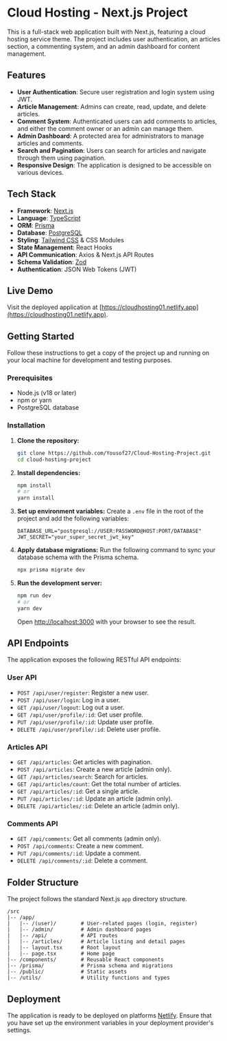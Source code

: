 # Cloud Hosting - Next.js Project

This is a full-stack web application built with Next.js, featuring a cloud hosting service theme. The project includes user authentication, an articles section, a commenting system, and an admin dashboard for content management.

## Features

- **User Authentication**: Secure user registration and login system using JWT.
- **Article Management**: Admins can create, read, update, and delete articles.
- **Comment System**: Authenticated users can add comments to articles, and either the comment owner or an admin can manage them.
- **Admin Dashboard**: A protected area for administrators to manage articles and comments.
- **Search and Pagination**: Users can search for articles and navigate through them using pagination.
- **Responsive Design**: The application is designed to be accessible on various devices.

## Tech Stack

- **Framework**: [Next.js](https://nextjs.org/)
- **Language**: [TypeScript](https://www.typescriptlang.org/)
- **ORM**: [Prisma](https://www.prisma.io/)
- **Database**: [PostgreSQL](https://www.postgresql.org/)
- **Styling**: [Tailwind CSS](https://tailwindcss.com/) & CSS Modules
- **State Management**: React Hooks
- **API Communication**: Axios & Next.js API Routes
- **Schema Validation**: [Zod](https://zod.dev/)
- **Authentication**: JSON Web Tokens (JWT)

## Live Demo

Visit the deployed application at [https://cloudhosting01.netlify.app](https://cloudhosting01.netlify.app).

## Getting Started

Follow these instructions to get a copy of the project up and running on your local machine for development and testing purposes.

### Prerequisites

- Node.js (v18 or later)
- npm or yarn
- PostgreSQL database

### Installation

1.  **Clone the repository:**

    ```bash
    git clone https://github.com/Yousof27/Cloud-Hosting-Project.git
    cd cloud-hosting-project
    ```

2.  **Install dependencies:**

    ```bash
    npm install
    # or
    yarn install
    ```

3.  **Set up environment variables:**
    Create a `.env` file in the root of the project and add the following variables:

    ```env
    DATABASE_URL="postgresql://USER:PASSWORD@HOST:PORT/DATABASE"
    JWT_SECRET="your_super_secret_jwt_key"
    ```

4.  **Apply database migrations:**
    Run the following command to sync your database schema with the Prisma schema.

    ```bash
    npx prisma migrate dev
    ```

5.  **Run the development server:**
    ```bash
    npm run dev
    # or
    yarn dev
    ```
    Open [http://localhost:3000](http://localhost:3000) with your browser to see the result.

## API Endpoints

The application exposes the following RESTful API endpoints:

### User API

- `POST /api/user/register`: Register a new user.
- `POST /api/user/login`: Log in a user.
- `GET /api/user/logout`: Log out a user.
- `GET /api/user/profile/:id`: Get user profile.
- `PUT /api/user/profile/:id`: Update user profile.
- `DELETE /api/user/profile/:id`: Delete user profile.

### Articles API

- `GET /api/articles`: Get articles with pagination.
- `POST /api/articles`: Create a new article (admin only).
- `GET /api/articles/search`: Search for articles.
- `GET /api/articles/count`: Get the total number of articles.
- `GET /api/articles/:id`: Get a single article.
- `PUT /api/articles/:id`: Update an article (admin only).
- `DELETE /api/articles/:id`: Delete an article (admin only).

### Comments API

- `GET /api/comments`: Get all comments (admin only).
- `POST /api/comments`: Create a new comment.
- `PUT /api/comments/:id`: Update a comment.
- `DELETE /api/comments/:id`: Delete a comment.

## Folder Structure

The project follows the standard Next.js `app` directory structure.

```
/src
|-- /app/
|   |-- /(user)/        # User-related pages (login, register)
|   |-- /admin/         # Admin dashboard pages
|   |-- /api/           # API routes
|   |-- /articles/      # Article listing and detail pages
|   |-- layout.tsx      # Root layout
|   |-- page.tsx        # Home page
|-- /components/        # Reusable React components
|-- /prisma/            # Prisma schema and migrations
|-- /public/            # Static assets
|-- /utils/             # Utility functions and types
```

## Deployment

The application is ready to be deployed on platforms [Netlify](https://www.netlify.com/). Ensure that you have set up the environment variables in your deployment provider's settings.

